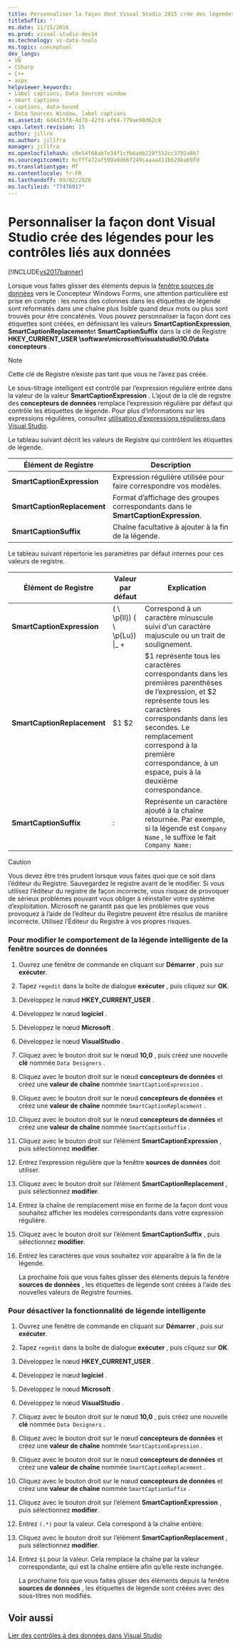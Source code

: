 ```yaml
---
title: Personnaliser la façon dont Visual Studio 2015 crée des légendes pour les contrôles liés aux données | Microsoft Docs
titleSuffix: ''
ms.date: 11/15/2016
ms.prod: visual-studio-dev14
ms.technology: vs-data-tools
ms.topic: conceptual
dev_langs:
- VB
- CSharp
- C++
- aspx
helpviewer_keywords:
- Label captions, Data Sources window
- smart captions
- captions, data-bound
- Data Sources Window, label captions
ms.assetid: 6d4d15f8-4d78-42fd-af64-779ae98d62c8
caps.latest.revision: 15
author: jillre
ms.author: jillfra
manager: jillfra
ms.openlocfilehash: c0e54f68ab7e34f1cfb6abb228f552cc3792a8b7
ms.sourcegitcommit: 6cfffa72af599a9d667249caaaa411bb28ea69fd
ms.translationtype: MT
ms.contentlocale: fr-FR
ms.lasthandoff: 09/02/2020
ms.locfileid: "77476917"
---
```

# <a name="customize-how-visual-studio-creates-captions-for-data-bound-controls"></a>Personnaliser la façon dont Visual Studio crée des légendes pour les contrôles liés aux données
[!INCLUDE[vs2017banner](../includes/vs2017banner.md)]

Lorsque vous faites glisser des éléments depuis la [fenêtre sources de données](https://msdn.microsoft.com/library/0d20f699-cc95-45b3-8ecb-c7edf1f67992) vers le Concepteur Windows Forms, une attention particulière est prise en compte : les noms des colonnes dans les étiquettes de légende sont reformatés dans une chaîne plus lisible quand deux mots ou plus sont trouvés pour être concaténés. Vous pouvez personnaliser la façon dont ces étiquettes sont créées, en définissant les valeurs **SmartCaptionExpression**, **SmartCaptionReplacement**et **SmartCaptionSuffix** dans la clé de Registre **HKEY_CURRENT_USER \software\microsoft\visualstudio\10.0\data concepteurs** .

> [!NOTE]
> Cette clé de Registre n’existe pas tant que vous ne l’avez pas créée.

 Le sous-titrage intelligent est contrôlé par l’expression régulière entrée dans la valeur de la valeur **SmartCaptionExpression** . L’ajout de la clé de registre des **concepteurs de données** remplace l’expression régulière par défaut qui contrôle les étiquettes de légende. Pour plus d’informations sur les expressions régulières, consultez [utilisation d’expressions régulières dans Visual Studio](../ide/using-regular-expressions-in-visual-studio.md).

 Le tableau suivant décrit les valeurs de Registre qui contrôlent les étiquettes de légende.

|Élément de Registre|Description|
|-------------------|-----------------|
|**SmartCaptionExpression**|Expression régulière utilisée pour faire correspondre vos modèles.|
|**SmartCaptionReplacement**|Format d’affichage des groupes correspondants dans le **SmartCaptionExpression**.|
|**SmartCaptionSuffix**|Chaîne facultative à ajouter à la fin de la légende.|

 Le tableau suivant répertorie les paramètres par défaut internes pour ces valeurs de registre.

|Élément de Registre|Valeur par défaut|Explication|
|-------------------|-------------------|-----------------|
|**SmartCaptionExpression**|( \\ \p{ll}) ( \\ \p{Lu}) &#124;_ +|Correspond à un caractère minuscule suivi d’un caractère majuscule ou un trait de soulignement.|
|**SmartCaptionReplacement**|$1 $2|$1 représente tous les caractères correspondants dans les premières parenthèses de l’expression, et $2 représente tous les caractères correspondants dans les secondes. Le remplacement correspond à la première correspondance, à un espace, puis à la deuxième correspondance.|
|**SmartCaptionSuffix**|:|Représente un caractère ajouté à la chaîne retournée. Par exemple, si la légende est `Company Name` , le suffixe le fait `Company Name:`|

> [!CAUTION]
> Vous devez être très prudent lorsque vous faites quoi que ce soit dans l’éditeur du Registre. Sauvegardez le registre avant de le modifier. Si vous utilisez l’éditeur du registre de façon incorrecte, vous risquez de provoquer de sérieux problèmes pouvant vous obliger à réinstaller votre système d’exploitation. Microsoft ne garantit pas que les problèmes que vous provoquez à l’aide de l’éditeur du Registre peuvent être résolus de manière incorrecte. Utilisez l’Éditeur du Registre à vos propres risques.

### <a name="to-modify-the-smart-captioning-behavior-of-the-data-sources-window"></a>Pour modifier le comportement de la légende intelligente de la fenêtre sources de données

1. Ouvrez une fenêtre de commande en cliquant sur **Démarrer** , puis sur **exécuter**.

2. Tapez `regedit` dans la boîte de dialogue **exécuter** , puis cliquez sur **OK**.

3. Développez le nœud **HKEY_CURRENT_USER** .

4. Développez le nœud **logiciel** .

5. Développez le nœud **Microsoft** .

6. Développez le nœud **VisualStudio** .

7. Cliquez avec le bouton droit sur le nœud **10,0** , puis créez une nouvelle **clé** nommée `Data Designers` .

8. Cliquez avec le bouton droit sur le nœud **concepteurs de données** et créez une **valeur de chaîne** nommée `SmartCaptionExpression` .

9. Cliquez avec le bouton droit sur le nœud **concepteurs de données** et créez une **valeur de chaîne** nommée `SmartCaptionReplacement` .

10. Cliquez avec le bouton droit sur le nœud **concepteurs de données** et créez une **valeur de chaîne** nommée `SmartCaptionSuffix` .

11. Cliquez avec le bouton droit sur l’élément **SmartCaptionExpression** , puis sélectionnez **modifier**.

12. Entrez l’expression régulière que la fenêtre **sources de données** doit utiliser.

13. Cliquez avec le bouton droit sur l’élément **SmartCaptionReplacement** , puis sélectionnez **modifier**.

14. Entrez la chaîne de remplacement mise en forme de la façon dont vous souhaitez afficher les modèles correspondants dans votre expression régulière.

15. Cliquez avec le bouton droit sur l’élément **SmartCaptionSuffix** , puis sélectionnez **modifier**.

16. Entrez les caractères que vous souhaitez voir apparaître à la fin de la légende.

     La prochaine fois que vous faites glisser des éléments depuis la fenêtre **sources de données** , les étiquettes de légende sont créées à l’aide des nouvelles valeurs de Registre fournies.

### <a name="to-turn-off-the-smart-captioning-feature"></a>Pour désactiver la fonctionnalité de légende intelligente

1. Ouvrez une fenêtre de commande en cliquant sur **Démarrer** , puis sur **exécuter**.

2. Tapez `regedit` dans la boîte de dialogue **exécuter** , puis cliquez sur **OK**.

3. Développez le nœud **HKEY_CURRENT_USER** .

4. Développez le nœud **logiciel** .

5. Développez le nœud **Microsoft** .

6. Développez le nœud **VisualStudio** .

7. Cliquez avec le bouton droit sur le nœud **10,0** , puis créez une nouvelle **clé** nommée `Data Designers` .

8. Cliquez avec le bouton droit sur le nœud **concepteurs de données** et créez une **valeur de chaîne** nommée `SmartCaptionExpression` .

9. Cliquez avec le bouton droit sur le nœud **concepteurs de données** et créez une **valeur de chaîne** nommée `SmartCaptionReplacement` .

10. Cliquez avec le bouton droit sur le nœud **concepteurs de données** et créez une **valeur de chaîne** nommée `SmartCaptionSuffix` .

11. Cliquez avec le bouton droit sur l’élément **SmartCaptionExpression** , puis sélectionnez **modifier**.

12. Entrez `(.*)` pour la valeur. Cela correspond à la chaîne entière.

13. Cliquez avec le bouton droit sur l’élément **SmartCaptionReplacement** , puis sélectionnez **modifier**.

14. Entrez `$1` pour la valeur. Cela remplace la chaîne par la valeur correspondante, qui est la chaîne entière afin qu’elle reste inchangée.

     La prochaine fois que vous faites glisser des éléments depuis la fenêtre **sources de données** , les étiquettes de légende sont créées avec des sous-titres non modifiés.

## <a name="see-also"></a>Voir aussi
 [Lier des contrôles à des données dans Visual Studio](../data-tools/bind-controls-to-data-in-visual-studio.md)
